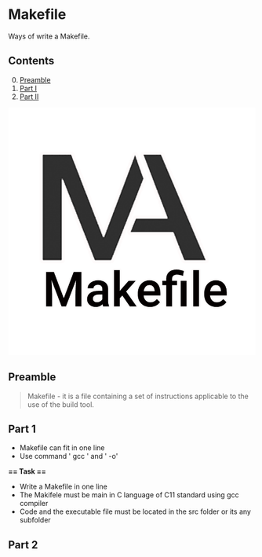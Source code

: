 # Makefile

Ways of write a Makefile.


## Contents
0. [Preamble](#preamble)
1. [Part I](#part-1)
2. [Part II](#part-2)

![Makefile](misc/images/cron1.png)


## Preamble

> Makefile - it is a file containing a set of instructions  applicable to the use of the build tool.



## Part 1
- Makefile can fit in one line
- Use command ' gcc ' and  ' -o' 

**== Task ==**
- Write a Makefile in one line 
- The Makifele must be main in C language of C11 standard using gcc compiler
-  Code and the executable file must be located in the src folder or its any subfolder

## Part 2